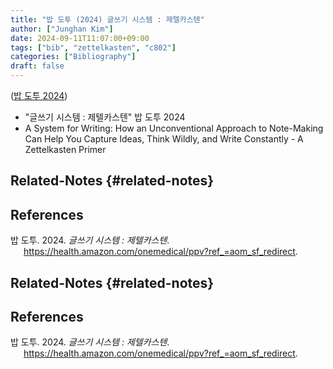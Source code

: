 ```yaml
---
title: "밥 도투 (2024) 글쓰기 시스템 : 제텔카스텐"
author: ["Junghan Kim"]
date: 2024-09-11T11:07:00+09:00
tags: ["bib", "zettelkasten", "c802"]
categories: ["Bibliography"]
draft: false
---
```


<!--more-->

(<a href="#citeproc_bib_item_1">밥 도투 2024</a>)

-   "글쓰기 시스템 : 제텔카스텐" 밥 도투 2024
-   A System for Writing: How an Unconventional Approach to Note-Making Can Help You Capture Ideas, Think Wildly, and Write Constantly - A Zettelkasten Primer


## Related-Notes {#related-notes}

## References

<style>.csl-entry{text-indent: -1.5em; margin-left: 1.5em;}</style><div class="csl-bib-body">
  <div class="csl-entry"><a id="citeproc_bib_item_1"></a>밥 도투. 2024. <i>글쓰기 시스템 : 제텔카스텐</i>. <a href="https://health.amazon.com/onemedical/ppv?ref_=aom_sf_redirect">https://health.amazon.com/onemedical/ppv?ref_=aom_sf_redirect</a>.</div>
</div>


## Related-Notes {#related-notes}

## References

<style>.csl-entry{text-indent: -1.5em; margin-left: 1.5em;}</style><div class="csl-bib-body">
  <div class="csl-entry"><a id="citeproc_bib_item_1"></a>밥 도투. 2024. <i>글쓰기 시스템 : 제텔카스텐</i>. <a href="https://health.amazon.com/onemedical/ppv?ref_=aom_sf_redirect">https://health.amazon.com/onemedical/ppv?ref_=aom_sf_redirect</a>.</div>
</div>
